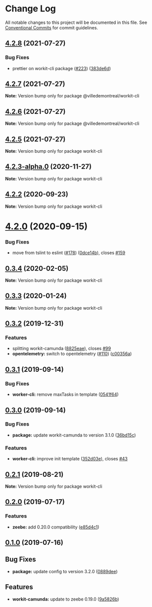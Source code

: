 # Change Log

All notable changes to this project will be documented in this file.
See [Conventional Commits](https://conventionalcommits.org) for commit guidelines.

## [4.2.8](https://github.com/VilledeMontreal/workit/compare/v4.2.5...v4.2.8) (2021-07-27)


### Bug Fixes

* prettier on workit-cli package ([#223](https://github.com/VilledeMontreal/workit/issues/223)) ([383de6d](https://github.com/VilledeMontreal/workit/commit/383de6d3890c43ca84cb54e8c20b2680447c7839))





## [4.2.7](https://github.com/VilledeMontreal/workit/compare/v4.2.5...v4.2.7) (2021-07-27)

**Note:** Version bump only for package @villedemontreal/workit-cli





## [4.2.6](https://github.com/VilledeMontreal/workit/compare/v4.2.5...v4.2.6) (2021-07-27)

**Note:** Version bump only for package @villedemontreal/workit-cli





## [4.2.5](https://github.com/VilledeMontreal/workit/compare/v4.2.3-alpha.0...v4.2.5) (2021-07-27)

**Note:** Version bump only for package workit-cli





## [4.2.3-alpha.0](https://github.com/VilledeMontreal/workit/compare/v4.2.2...v4.2.3-alpha.0) (2020-11-27)

**Note:** Version bump only for package workit-cli





## [4.2.2](https://github.com/VilledeMontreal/workit/compare/v4.2.1...v4.2.2) (2020-09-23)

**Note:** Version bump only for package workit-cli





# [4.2.0](https://github.com/VilledeMontreal/workit/compare/v4.1.0...v4.2.0) (2020-09-15)


### Bug Fixes

* move from tslint to eslint ([#178](https://github.com/VilledeMontreal/workit/issues/178)) ([0dce14b](https://github.com/VilledeMontreal/workit/commit/0dce14b696649cdff886c3e7a0ffdbbd56b548d7)), closes [#159](https://github.com/VilledeMontreal/workit/issues/159)





## [0.3.4](https://github.com/VilledeMontreal/workit/compare/workit-cli@0.3.3...workit-cli@0.3.4) (2020-02-05)

**Note:** Version bump only for package workit-cli





## [0.3.3](https://github.com/VilledeMontreal/workit/compare/workit-cli@0.3.2...workit-cli@0.3.3) (2020-01-24)

**Note:** Version bump only for package workit-cli





## [0.3.2](https://github.com/VilledeMontreal/workit/compare/workit-cli@0.3.1...workit-cli@0.3.2) (2019-12-31)


### Features

* splitting workit-camunda ([8825eae](https://github.com/VilledeMontreal/workit/commit/8825eaef9b66f86f3c21de4bc8ba093c75779fb4)), closes [#99](https://github.com/VilledeMontreal/workit/issues/99)
* **opentelemetry:** switch to opentelemetry ([#110](https://github.com/VilledeMontreal/workit/issues/110)) ([c00356a](https://github.com/VilledeMontreal/workit/commit/c00356aa4d792cfc310825d526f40f7eccb33844))





## [0.3.1](https://github.com/VilledeMontreal/workit/compare/workit-cli@0.3.0...workit-cli@0.3.1) (2019-09-14)

### Bug Fixes

* **worker-cli:** remove maxTasks in template ([0541f64](https://github.com/VilledeMontreal/workit/commit/0541f64))

## [0.3.0](https://github.com/VilledeMontreal/workit/compare/workit-cli@0.2.1...workit-cli@0.3.0) (2019-09-14)


### Bug Fixes

* **package:** update workit-camunda to version 3.1.0 ([36bd15c](https://github.com/VilledeMontreal/workit/commit/36bd15c))


### Features

* **worker-cli:** improve init template ([352d03e](https://github.com/VilledeMontreal/workit/commit/352d03e)), closes [#43](https://github.com/VilledeMontreal/workit/issues/43)

## [0.2.1](https://github.com/VilledeMontreal/workit/compare/workit-cli@0.2.0...workit-cli@0.2.1) (2019-08-21)

**Note:** Version bump only for package workit-cli

## [0.2.0](https://github.com/VilledeMontreal/workit/compare/workit-cli@0.1.0...workit-cli@0.2.0) (2019-07-17)

### Features

* **zeebe:** add 0.20.0 compatibility ([e85d4c1](https://github.com/VilledeMontreal/workit/commit/e85d4c1))

## [0.1.0](https://github.com/VilledeMontreal/workit/compare/workit-cli@0.0.11...workit-cli@0.1.0) (2019-07-16)

## Bug Fixes

*   **package:** update config to version 3.2.0 ([0889dee](https://github.com/VilledeMontreal/workit/commit/0889dee))

## Features

*   **workit-camunda:** update to zeebe 0.19.0 ([9a5826b](https://github.com/VilledeMontreal/workit/commit/9a5826b))
